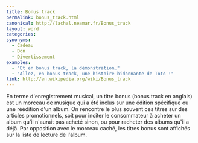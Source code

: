 ```yaml
---
title: Bonus track
permalink: bonus_track.html
canonical: http://lachal.neamar.fr/Bonus_track
layout: word
categories:
synonyms:
  - Cadeau
  - Don
  - Divertissement
examples:
  - "Et en bonus track, la démonstration…"
  - "Allez, en bonus track, une histoire bidonnante de Toto !"
link: http://en.wikipedia.org/wiki/Bonus_track
---
```


En terme d'enregistrement musical, un titre bonus (bonus track en anglais) est un morceau de musique qui a été inclus sur une édition spécifique ou une réédition d'un album. On rencontre le plus souvent ces titres sur des articles promotionnels, soit pour inciter le consommateur à acheter un album qu'il n'aurait pas acheté sinon, ou pour racheter des albums qu'il a déjà. Par opposition avec le morceau caché, les titres bonus sont affichés sur la liste de lecture de l'album.

